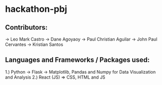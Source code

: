 # hackathon-pbj

## Contributors:
-> Leo Mark Castro
-> Dane Agoyaoy
-> Paul Christian Aguilar
-> John Paul Cervantes
-> Kristian Santos

## Languages and Frameworks / Packages used:
1.) Python
  -> Flask
  -> Matplotlib, Pandas and Numpy for Data Visualization and Analysis
2.) React (JS) => CSS, HTML and JS

